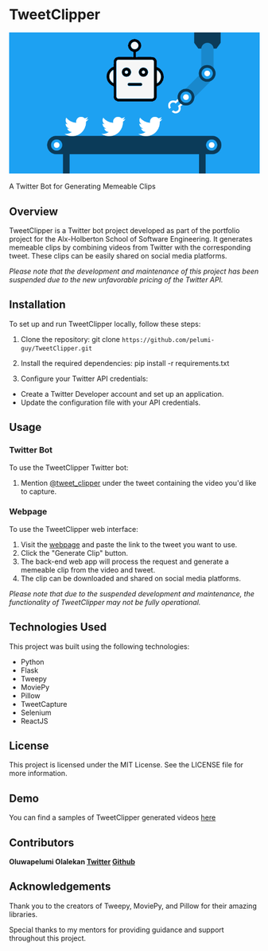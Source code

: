 # TweetClipper
<p align="center"><img src="tweet_clipper.png" /></p>

A Twitter Bot for Generating Memeable Clips

## Overview
TweetClipper is a Twitter bot project developed as part of the portfolio project for the Alx-Holberton School of Software Engineering. It generates memeable clips by combining videos from Twitter with the corresponding tweet. These clips can be easily shared on social media platforms.

*Please note that the development and maintenance of this project has been suspended due to the new unfavorable pricing of the Twitter API.*

## Installation
To set up and run TweetClipper locally, follow these steps:

1. Clone the repository:
    git clone ```https://github.com/pelumi-guy/TweetClipper.git```

2. Install the required dependencies:
    pip install -r requirements.txt


3. Configure your Twitter API credentials:
- Create a Twitter Developer account and set up an application.
- Update the configuration file with your API credentials.


## Usage

### Twitter Bot
To use the TweetClipper Twitter bot:

1. Mention [@tweet_clipper](https://twitter.com/tweet_clipper) under the tweet containing the video you'd like to capture.

### Webpage
To use the TweetClipper web interface:

1. Visit the [webpage]() and paste the link to the tweet you want to use.
2. Click the "Generate Clip" button.
3. The back-end web app will process the request and generate a memeable clip from the video and tweet.
4. The clip can be downloaded and shared on social media platforms.

*Please note that due to the suspended development and maintenance, the functionality of TweetClipper may not be fully operational.*

## Technologies Used
This project was built using the following technologies:

- Python
- Flask
- Tweepy
- MoviePy
- Pillow
- TweetCapture
- Selenium
- ReactJS

## License
This project is licensed under the MIT License. See the LICENSE file for more information.

## Demo
You can find a samples of TweetClipper generated videos [here](https://github.com/pelumi-guy/TweetClipper/tree/main/samples)

## Contributors
**Oluwapelumi Olalekan [Twitter](https://twitter.com/one_pelumi_guy) [Github](https://github.com/pelumi-guy)**

## Acknowledgements
Thank you to the creators of Tweepy, MoviePy, and Pillow for their amazing libraries.

Special thanks to my mentors for providing guidance and support throughout this project.
